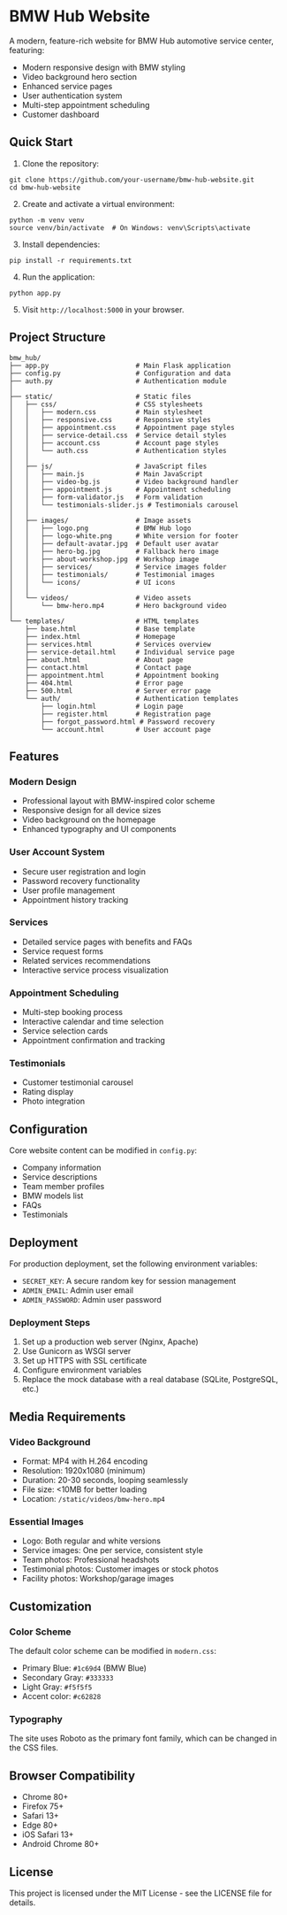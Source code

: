 # BMW Hub Website

A modern, feature-rich website for BMW Hub automotive service center, featuring:

- Modern responsive design with BMW styling
- Video background hero section
- Enhanced service pages
- User authentication system
- Multi-step appointment scheduling
- Customer dashboard

## Quick Start

1. Clone the repository:
```
git clone https://github.com/your-username/bmw-hub-website.git
cd bmw-hub-website
```

2. Create and activate a virtual environment:
```
python -m venv venv
source venv/bin/activate  # On Windows: venv\Scripts\activate
```

3. Install dependencies:
```
pip install -r requirements.txt
```

4. Run the application:
```
python app.py
```

5. Visit `http://localhost:5000` in your browser.

## Project Structure

```
bmw_hub/
├── app.py                      # Main Flask application
├── config.py                   # Configuration and data
├── auth.py                     # Authentication module
│
├── static/                     # Static files
│   ├── css/                    # CSS stylesheets
│   │   ├── modern.css          # Main stylesheet
│   │   ├── responsive.css      # Responsive styles
│   │   ├── appointment.css     # Appointment page styles
│   │   ├── service-detail.css  # Service detail styles
│   │   ├── account.css         # Account page styles
│   │   └── auth.css            # Authentication styles
│   │
│   ├── js/                     # JavaScript files
│   │   ├── main.js             # Main JavaScript
│   │   ├── video-bg.js         # Video background handler
│   │   ├── appointment.js      # Appointment scheduling
│   │   ├── form-validator.js   # Form validation
│   │   └── testimonials-slider.js # Testimonials carousel
│   │
│   ├── images/                 # Image assets
│   │   ├── logo.png            # BMW Hub logo
│   │   ├── logo-white.png      # White version for footer
│   │   ├── default-avatar.jpg  # Default user avatar
│   │   ├── hero-bg.jpg         # Fallback hero image
│   │   ├── about-workshop.jpg  # Workshop image
│   │   ├── services/           # Service images folder
│   │   ├── testimonials/       # Testimonial images
│   │   └── icons/              # UI icons
│   │
│   └── videos/                 # Video assets
│       └── bmw-hero.mp4        # Hero background video
│
└── templates/                  # HTML templates
    ├── base.html               # Base template
    ├── index.html              # Homepage
    ├── services.html           # Services overview
    ├── service-detail.html     # Individual service page
    ├── about.html              # About page
    ├── contact.html            # Contact page
    ├── appointment.html        # Appointment booking
    ├── 404.html                # Error page
    ├── 500.html                # Server error page
    └── auth/                   # Authentication templates
        ├── login.html          # Login page
        ├── register.html       # Registration page
        ├── forgot_password.html # Password recovery
        └── account.html        # User account page
```

## Features

### Modern Design
- Professional layout with BMW-inspired color scheme
- Responsive design for all device sizes
- Video background on the homepage
- Enhanced typography and UI components

### User Account System
- Secure user registration and login
- Password recovery functionality
- User profile management
- Appointment history tracking

### Services
- Detailed service pages with benefits and FAQs
- Service request forms
- Related services recommendations
- Interactive service process visualization

### Appointment Scheduling
- Multi-step booking process
- Interactive calendar and time selection
- Service selection cards
- Appointment confirmation and tracking

### Testimonials
- Customer testimonial carousel
- Rating display
- Photo integration

## Configuration

Core website content can be modified in `config.py`:
- Company information
- Service descriptions
- Team member profiles
- BMW models list
- FAQs
- Testimonials

## Deployment

For production deployment, set the following environment variables:
- `SECRET_KEY`: A secure random key for session management
- `ADMIN_EMAIL`: Admin user email
- `ADMIN_PASSWORD`: Admin user password

### Deployment Steps
1. Set up a production web server (Nginx, Apache)
2. Use Gunicorn as WSGI server
3. Set up HTTPS with SSL certificate
4. Configure environment variables
5. Replace the mock database with a real database (SQLite, PostgreSQL, etc.)

## Media Requirements

### Video Background
- Format: MP4 with H.264 encoding
- Resolution: 1920x1080 (minimum)
- Duration: 20-30 seconds, looping seamlessly
- File size: <10MB for better loading
- Location: `/static/videos/bmw-hero.mp4`

### Essential Images
- Logo: Both regular and white versions
- Service images: One per service, consistent style
- Team photos: Professional headshots
- Testimonial photos: Customer images or stock photos
- Facility photos: Workshop/garage images

## Customization

### Color Scheme
The default color scheme can be modified in `modern.css`:
- Primary Blue: `#1c69d4` (BMW Blue)
- Secondary Gray: `#333333`
- Light Gray: `#f5f5f5`
- Accent color: `#c62828`

### Typography
The site uses Roboto as the primary font family, which can be changed in the CSS files.

## Browser Compatibility
- Chrome 80+
- Firefox 75+
- Safari 13+
- Edge 80+
- iOS Safari 13+
- Android Chrome 80+

## License
This project is licensed under the MIT License - see the LICENSE file for details.